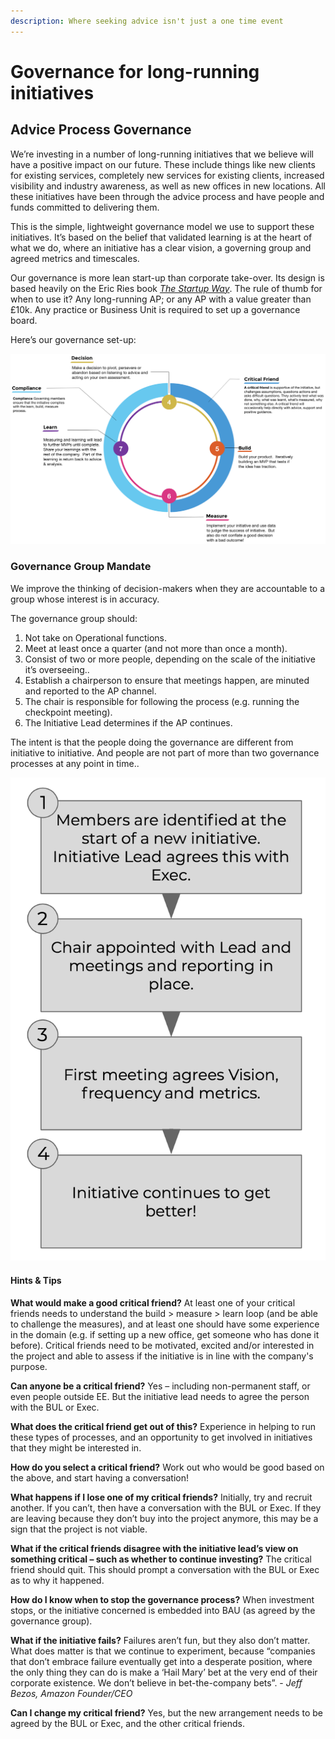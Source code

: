 ```yaml
---
description: Where seeking advice isn't just a one time event
---
```


# Governance for long-running initiatives

## Advice Process Governance

We’re investing in a number of long-running initiatives that we believe will have a positive impact on our future. These include things like new clients for existing services, completely new services for existing clients, increased visibility and industry awareness, as well as new offices in new locations. All these initiatives have been through the advice process and have people and funds committed to delivering them.

This is the simple, lightweight governance model we use to support these initiatives. It’s based on the belief that validated learning is at the heart of what we do, where an initiative has a clear vision, a governing group and agreed metrics and timescales.

Our governance is more lean start-up than corporate take-over. Its design is based heavily on the Eric Ries book [_The Startup Way_](http://www.thestartupway.com). The rule of thumb for when to use it? Any long-running AP; or any AP with a value greater than £10k. Any practice or Business Unit is required to set up a governance board.

Here’s our governance set-up:

![](../.gitbook/assets/image%20%283%29.png)

### Governance Group Mandate

We improve the thinking of decision-makers when they are accountable to a group whose interest is in accuracy.

The governance group should:

1. Not take on Operational functions.
2. Meet at least once a quarter \(and not more than once a month\).
3. Consist of two or more people, depending on the scale of the initiative it’s overseeing..
4. Establish a chairperson to ensure that meetings happen, are minuted and reported to the AP channel.
5. The chair is responsible for following the process \(e.g. running the checkpoint meeting\).
6. The Initiative Lead determines if the AP continues.

The intent is that the people doing the governance are different from initiative to initiative. And people are not part of more than two governance processes at any point in time..

![](../.gitbook/assets/19.png)

#### Hints & Tips

**What would make a good critical friend?** At least one of your critical friends needs to understand the build &gt; measure &gt; learn loop \(and be able to challenge the measures\), and at least one should have some experience in the domain \(e.g. if setting up a new office, get someone who has done it before\). Critical friends need to be motivated, excited and/or interested in the project and able to assess if the initiative is in line with the company's purpose.

**Can anyone be a critical friend?** Yes – including non-permanent staff, or even people outside EE. But the initiative lead needs to agree the person with the BUL or Exec.

**What does the critical friend get out of this?** Experience in helping to run these types of processes, and an opportunity to get involved in initiatives that they might be interested in.

**How do you select a critical friend?** Work out who would be good based on the above, and start having a conversation!

**What happens if I lose one of my critical friends?** Initially, try and recruit another. If you can’t, then have a conversation with the BUL or Exec. If they are leaving because they don’t buy into the project anymore, this may be a sign that the project is not viable.

**What if the critical friends disagree with the initiative lead’s view on something critical – such as whether to continue investing?** The critical friend should quit. This should prompt a conversation with the BUL or Exec as to why it happened.

**How do I know when to stop the governance process?** When investment stops, or the initiative concerned is embedded into BAU \(as agreed by the governance group\).

**What if the initiative fails?** Failures aren’t fun, but they also don’t matter. What does matter is that we continue to experiment, because “companies that don’t embrace failure eventually get into a desperate position, where the only thing they can do is make a ‘Hail Mary’ bet at the very end of their corporate existence. We don’t believe in bet-the-company bets”. - _Jeff Bezos, Amazon Founder/CEO_

**Can I change my critical friend?** Yes, but the new arrangement needs to be agreed by the BUL or Exec, and the other critical friends.

